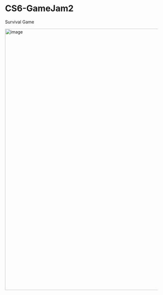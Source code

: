 # CS6-GameJam2
Survival Game

<img width="862" alt="image" src="https://user-images.githubusercontent.com/95152307/225815650-f66c3757-1d85-41d5-acb2-496de208e2ca.png">

